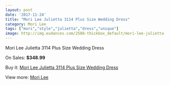 ```yaml
---
layout: post
date: '2017-11-24'
title: "Mori Lee Julietta 3114 Plus Size Wedding Dress"
category: Mori Lee
tags: ["mori","style","julietta","dress","unique"]
image: http://img.eudances.com/2588-thickbox_default/mori-lee-julietta-3114-plus-size-wedding-dress.jpg
---
```

Mori Lee Julietta 3114 Plus Size Wedding Dress

On Sales: **$348.99**
<a href="https://www.eudances.com/en/mori-lee/863-mori-lee-julietta-3114-plus-size-wedding-dress.html"><amp-img layout="responsive" width="600" height="600" src="//img.eudances.com/2588-thickbox_default/mori-lee-julietta-3114-plus-size-wedding-dress.jpg" alt="Mori Lee Julietta 3114 Plus Size Wedding Dress 0" /></a>
<a href="https://www.eudances.com/en/mori-lee/863-mori-lee-julietta-3114-plus-size-wedding-dress.html"><amp-img layout="responsive" width="600" height="600" src="//img.eudances.com/2589-thickbox_default/mori-lee-julietta-3114-plus-size-wedding-dress.jpg" alt="Mori Lee Julietta 3114 Plus Size Wedding Dress 1" /></a>

Buy it: [Mori Lee Julietta 3114 Plus Size Wedding Dress](https://www.eudances.com/en/mori-lee/863-mori-lee-julietta-3114-plus-size-wedding-dress.html "Mori Lee Julietta 3114 Plus Size Wedding Dress")

View more: [Mori Lee](https://www.eudances.com/en/9-mori-lee "Mori Lee")